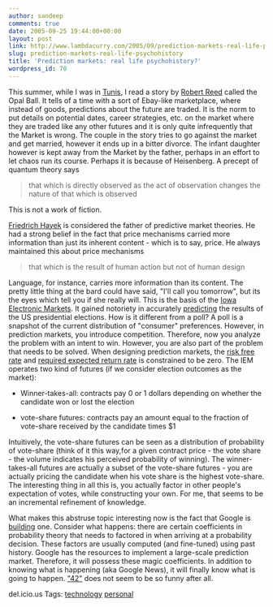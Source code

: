 ```yaml
---
author: sandeep
comments: true
date: 2005-09-25 19:44:00+00:00
layout: post
link: http://www.lambdacurry.com/2005/09/prediction-markets-real-life-psychohistory/
slug: prediction-markets-real-life-psychohistory
title: 'Prediction markets: real life psychohistory?'
wordpress_id: 70
---
```


This summer, while I was in [Tunis](http://loxos.blogspot.com/2005/03/personal-tale-in-desert.html), I read a story by [Robert Reed](http://en.wikipedia.org/wiki/Robert_Reed_%28author%29) called the Opal Ball. It tells of a time with a sort of Ebay-like marketplace, where instead of goods, predictions about the future are traded. It is the norm to put details on potential dates, career strategies, etc. on the market where they are traded like any other futures and it is only quite infrequently that the Market is wrong. The couple in the story tries to go against the market and get married, however it ends up in a bitter divorce. The infant daughter however is kept away from the Market by the father, perhaps in an effort to let chaos run its course.
Perhaps it is because of Heisenberg. A precept of quantum theory says


<blockquote>
that which is directly observed as the act of observation changes the nature of that which is observed
</blockquote>


This is not a work of fiction.

[Friedrich Hayek](http://en.wikipedia.org/wiki/Friedrich_Hayek) is considered the father of predictive market theories. He had a strong belief in the fact that price mechanisms carried more information than just its inherent content - which is to say, price. He always maintained this about price mechanisms


<blockquote>
that which is the result of human action but not of human design
</blockquote>


Language, for instance, carries more information than its content. The pretty little thing at the bard could have said, "I'll call you tomorrow", but its the eyes which tell you if she really will.
This is the basis of the [Iowa Electronic Markets](http://www.biz.uiowa.edu/iem/). It gained notoriety in accurately [predicting](http://www.salon.com/tech/feature/2004/09/29/market_kerry_two/index_np.html) the results of the US presidential elections.
How is it different from a poll? A poll is a snapshot of the current distribution of "consumer" preferences. However, in prediction markets, you introduce competition. Therefore, now you analyze the problem with an intent to win. However, you are also part of the problem that needs to be solved.
When designing prediction markets, the [risk free rate](http://www.investopedia.com/terms/r/risk-freerate.asp) and [required expected return rate](http://www.investopedia.com/terms/r/requiredrateofreturn.asp) is constrained to be zero. The IEM operates two kind of futures (if we consider election outcomes as the market):


  

  * Winner-takes-all: contracts pay 0 or 1 dollars depending on whether the candidate won or lost the election
  

  * vote-share futures: contracts pay an amount equal to the fraction of vote-share received by the candidate times $1



Intuitively, the vote-share futures can be seen as a distribution of probability of vote-share (think of it this way,for a given contract price - the vote share - the volume indicates his perceived probability of winning). The winner-takes-all futures are actually a subset of the vote-share futures - you are actually pricing the candidate when his vote share is the highest vote-share. The interesting thing in all this is, you actually factor in other people's expectation of votes, while constructing your own. For me, that seems to be an incremental refinement of knowledge.

What makes this abstruse topic interesting now is the fact that Google is [building](http://googleblog.blogspot.com/2005/09/putting-crowd-wisdom-to-work.html) one. Consider what happens: there are certain coefficients in probability theory that  needs to factored in when arriving at a probability decision. These factors are usually computed (and fine-tuned) using past history. Google has the resources to implement a large-scale prediction market. Therefore, it will possess these magic coefficients. In addition to knowing what is happening (aka Google News), it will finally know what is going to happen.
["42"](http://en.wikipedia.org/wiki/The_Answer_to_Life%2C_the_Universe%2C_and_Everything) does not seem to be so funny after all.




del.icio.us Tags: [technology](http://del.icio.us/sss8ue/technology) [personal](http://del.icio.us/sss8ue/personal)
